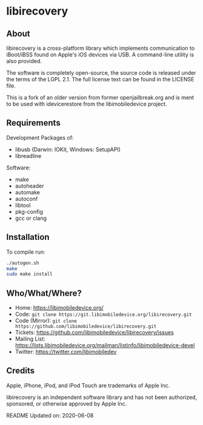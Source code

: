 # libirecovery

## About

libirecovery is a cross-platform library which implements communication to
iBoot/iBSS found on Apple's iOS devices via USB. A command-line utility is also
provided.

The software is completely open-source, the source code is released under the
terms of the LGPL 2.1. The full license text can be found in the LICENSE file.

This is a fork of an older version from former openjailbreak.org and is ment to
be used with idevicerestore from the libimobiledevice project.

## Requirements

Development Packages of:
* libusb (Darwin: IOKit, Windows: SetupAPI)
* libreadline

Software:
* make
* autoheader
* automake
* autoconf
* libtool
* pkg-config
* gcc or clang

## Installation

To compile run:
```bash
./autogen.sh
make
sudo make install
```

## Who/What/Where?

* Home: https://libimobiledevice.org/
* Code: `git clone https://git.libimobiledevice.org/libirecovery.git`
* Code (Mirror): `git clone https://github.com/libimobiledevice/libirecovery.git`
* Tickets: https://github.com/libimobiledevice/libirecovery/issues
* Mailing List: https://lists.libimobiledevice.org/mailman/listinfo/libimobiledevice-devel
* Twitter: https://twitter.com/libimobiledev

## Credits

Apple, iPhone, iPod, and iPod Touch are trademarks of Apple Inc.

libirecovery is an independent software library and has not been authorized,
sponsored, or otherwise approved by Apple Inc.

README Updated on: 2020-06-08

